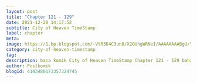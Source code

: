 ```yaml
---
layout: post 
title: "Chapter 121 - 129"
date: 2021-12-20 14:17:52
subtitle: City of Heaven TimeStamp
label: chapter
meta: 
image: https://1.bp.blogspot.com/-VtR3D4C3un8/X2OUhgWRNeI/AAAAAAAABgU/YqUYBwfKbaESeyW6aVFWEjlZX8EbAzo0QCLcBGAsYHQ/s72-c/timedstamp2fds.webp
category: city-of-heaven-timestamp
tag: 
description: baca komik City of Heaven TimeStamp Chapter 121 - 129 bahasa indonesia 
author: Postkomik
blogId: 4143480173357324745
---
```

